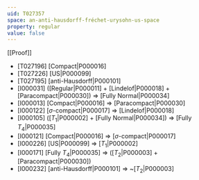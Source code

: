 ```yaml
---
uid: T027357
space: an-anti-hausdorff-fréchet-urysohn-us-space
property: regular
value: false
---
```

[[Proof]]

* [T027196] [Compact|P000016]
* [T027226] [US|P000099]
* [T027195] [anti-Hausdorff|P000101]
* [I000031] ([Regular|P000011] + [Lindelof|P000018] + [Paracompact|P000030]) => [Fully Normal|P000034]
* [I000013] [Compact|P000016] => [Paracompact|P000030]
* [I000122] [$\sigma$-compact|P000017] => [Lindelof|P000018]
* [I000105] ([$T_1$|P000002] + [Fully Normal|P000034]) => [Fully $T_4$|P000035]
* [I000121] [Compact|P000016] => [$\sigma$-compact|P000017]
* [I000226] [US|P000099] => [$T_1$|P000002]
* [I000171] [Fully $T_4$|P000035] => ([$T_2$|P000003] + [Paracompact|P000030])
* [I000232] [anti-Hausdorff|P000101] => ~[$T_2$|P000003]

